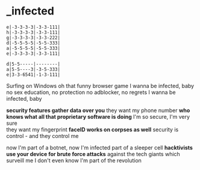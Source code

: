 # _infected

```
e|-3-3-3-3|-3-3-111|
h|-3-3-3-3|-3-3-111|
g|-3-3-3-3|-3-3-222|
d|-5-5-5-5|-5-5-333|
a|-5-5-5-5|-5-5-333|
e|-3-3-3-3|-3-3-111|

d|5-5-----|--------|
a|5-5----3|-3-5-333|
e|3-3-6541|-1-3-111|
```

Surfing on Windows
oh that funny browser game
I wanna be infected, baby
no sex education, no protection
no adblocker, no regrets
I wanna be infected, baby

**security features gather data over you**
they want my phone number
**who knows what all that proprietary software is doing**
I'm so secure, I'm very sure  
they want my fingerprint
**faceID works on corpses as well**
security is control - and they control me

now I'm part of a botnet, now I'm infected
part of a sleeper cell
**hacktivists use your device for brute force attacks**
against the tech giants which surveill me
I don't even know I'm part of the revolution


